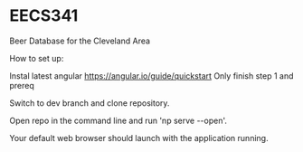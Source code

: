 # EECS341
Beer Database for the Cleveland Area


How to set up:

Instal latest angular 
  https://angular.io/guide/quickstart
  Only finish step 1 and prereq 

Switch to dev branch and clone repository.

Open repo in the command line and run 'np serve --open'. 

Your default web browser should launch with the application running. 
